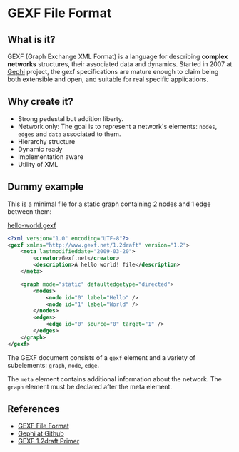 # GEXF File Format

## What is it?

GEXF (Graph Exchange XML Format) is a language for describing **complex networks** structures, their associated data and dynamics. Started in 2007 at [Gephi](https://gephi.org/) project, the gexf specifications are mature enough to claim being both extensible and open, and suitable for real specific applications.

## Why create it?

* Strong pedestal but addition liberty.
* Network only: The goal is to represent a network's elements: `nodes`, `edges` and `data` associated to them.
* Hierarchy structure
* Dynamic ready
* Implementation aware
* Utility of XML

## Dummy example

This is a minimal file for a static graph containing 2 nodes and 1 edge between them:

[hello-world.gexf](http://gexf.net/data/hello-world.gexf)

```xml
<?xml version="1.0" encoding="UTF-8"?>
<gexf xmlns="http://www.gexf.net/1.2draft" version="1.2">
	<meta lastmodifieddate="2009-03-20">
		<creator>Gexf.net</creator>
		<description>A hello world! file</description>
	</meta>

	<graph mode="static" defaultedgetype="directed">
		<nodes>
			<node id="0" label="Hello" />
			<node id="1" label="World" />
		</nodes>
		<edges>
			<edge id="0" source="0" target="1" />
		</edges>
	</graph>
</gexf>
```

The GEXF document consists of a `gexf` element and a variety of subelements: `graph`, `node`, `edge`.

The `meta` element contains additional information about the network. The `graph` element must be declared after the meta element.



## References

* [GEXF File Format](https://gephi.org/gexf/format/)
* [Gephi at Github](https://github.com/gephi/gephi)
* [GEXF 1.2draft Primer](https://gephi.org/gexf/1.2draft/gexf-12draft-primer.pdf)